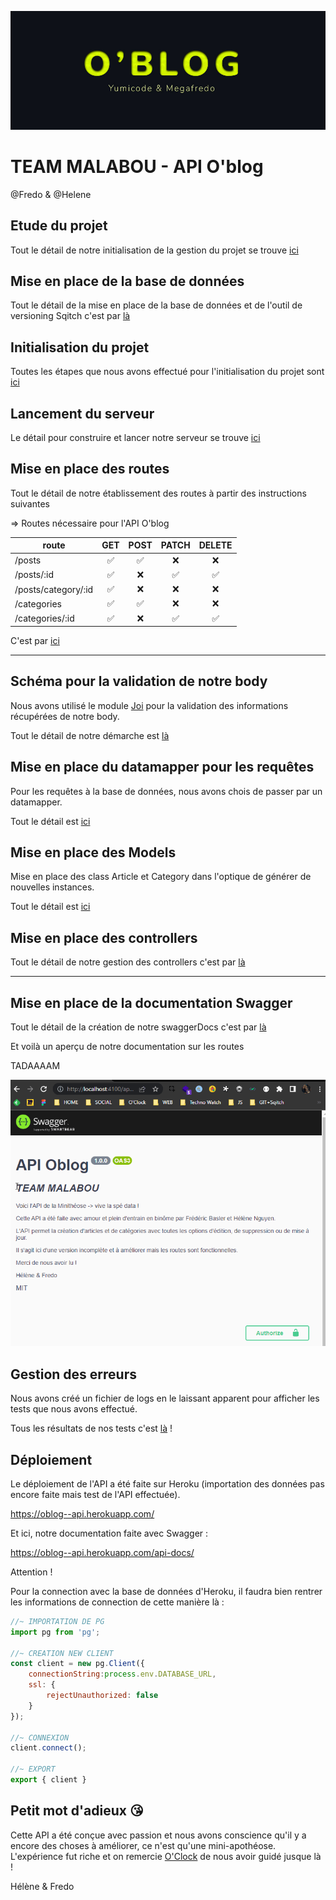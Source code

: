 ![title](./__docs__/img/Title.jpg)

# TEAM MALABOU - API O'blog

@Fredo & @Helene

## Etude du projet

Tout le détail de notre initialisation de la gestion du projet se trouve [ici](./__docs__/01_Mise_en_place_API.md)

## Mise en place de la base de données

Tout le détail de la mise en place de la base de données et de l'outil de versioning Sqitch c'est par [là](./__docs__/02_Base_de_donnees.md)

## Initialisation du projet

Toutes les étapes que nous avons effectué pour l'initialisation du projet sont [ici](./__docs__/03_Initialisation.md)

## Lancement du serveur

Le détail pour construire et lancer notre serveur se trouve [ici](./__docs__/04_Serveur.md)

## Mise en place des routes

Tout le détail de notre établissement des routes à partir des instructions suivantes 

=> Routes nécessaire pour l'API O'blog

| route               |  GET  | POST  | PATCH | DELETE |
| ------------------- | :---: | :---: | :---: | :----: |
| /posts              |   ✅   |   ✅   |   ❌   |   ❌    |
| /posts/:id          |   ✅   |   ❌   |   ✅   |   ✅    |
| /posts/category/:id |   ✅   |   ❌   |   ❌   |   ❌    |
| /categories         |   ✅   |   ✅   |   ❌   |   ❌    |
| /categories/:id     |   ✅   |   ❌   |   ✅   |   ✅    |


C'est par [ici](./__docs__/05_Routes.md)

---

## Schéma pour la validation de notre body

Nous avons utilisé le module [Joi](https://joi.dev/api/?v=17.6.0) pour la validation des informations récupérées de notre body.

Tout le détail de notre démarche est [là](./__docs__/06_Schema.md)

## Mise en place du datamapper pour les requêtes

Pour les requêtes à la base de données, nous avons chois de passer par un datamapper.

Tout le détail est [ici](./__docs__/07_Datamapper.md)

## Mise en place des Models

Mise en place des class Article et Category dans l'optique de générer de nouvelles instances.

Tout le détail est [ici](./__docs__/08_Models.md)

## Mise en place des controllers

Tout le détail de notre gestion des controllers c'est par [là](./__docs__/09_Controllers.md)

---

## Mise en place de la documentation Swagger

Tout le détail de la création de notre swaggerDocs c'est par [là](./__docs__/10_swaggerDocs.md)

Et voilà un aperçu de notre documentation sur les routes

TADAAAAM

![swagger-jsdocs](./__docs__/img/api-oblog.gif)

## Gestion des erreurs

Nous avons créé un fichier de logs en le laissant apparent pour afficher les tests que nous avons effectué.

Tous les résultats de nos tests c'est [là](./__docs__/11_errorHandling.md) !

## Déploiement

Le déploiement de l'API a été faite sur Heroku (importation des données pas encore faite mais test de l'API effectuée).

https://oblog--api.herokuapp.com/

Et ici, notre documentation faite avec Swagger :

https://oblog--api.herokuapp.com/api-docs/

Attention !

Pour la connection avec la base de données d'Heroku, il faudra bien rentrer les informations de connection de cette manière là :

```js
//~ IMPORTATION DE PG
import pg from 'pg';

//~ CREATION NEW CLIENT
const client = new pg.Client({
    connectionString:process.env.DATABASE_URL,
    ssl: {
        rejectUnauthorized: false
    }
});

//~ CONNEXION
client.connect();

//~ EXPORT
export { client }
```

## Petit mot d'adieux &#x1F618;

Cette API a été conçue avec passion et nous avons conscience qu'il y a encore des choses à améliorer, ce n'est qu'une mini-apothéose.
L'expérience fut riche et on remercie [O'Clock](https://oclock.io/) de nous avoir guidé jusque là !

Hélène & Fredo
